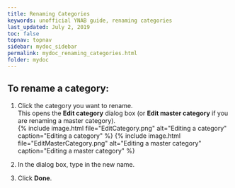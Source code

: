 ```yaml
---
title: Renaming Categories
keywords: unofficial YNAB guide, renaming categories
last_updated: July 2, 2019
toc: false
topnav: topnav
sidebar: mydoc_sidebar
permalink: mydoc_renaming_categories.html
folder: mydoc
---
```


## To rename a category:
1.  Click the category you want to rename.
<br/>This opens the **Edit category** dialog box (or **Edit master category** if you are renaming a master category).<br/>
    {% include image.html file="EditCategory.png" alt="Editing a category" caption="Editing a category" %}
    {% include image.html file="EditMasterCategory.png" alt="Editing a master category" caption="Editing a master category" %}

2.  In the dialog box, type in the new name.
3.  Click **Done**.
